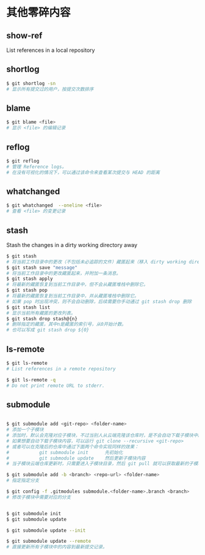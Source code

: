 # 其他零碎内容

## show-ref

List references in a local repository

## shortlog

```sh
$ git shortlog -sn
# 显示所有提交过的用户，按提交次数排序
```

## blame

```sh
$ git blame <file>
# 显示 <file> 的编辑记录
```

## reflog

```sh
$ git reflog
# 管理 Reference logs。
# 在没有可视化的情况下，可以通过该命令来查看某次提交与 HEAD 的距离
```

## whatchanged

```sh
$ git whatchanged  --oneline <file>
# 查看 <file> 的变更记录
```

## stash

Stash the changes in a dirty working directory away

```sh
$ git stash
# 将当前工作目录中的更改（不包括未必追踪的文件）藏匿起来（移入 dirty working directory）
$ git stash save "message"
# 将当前工作目录中的更改藏匿起来，并附加一条消息。
$ git stash apply
# 将最新的藏匿恢复到当前工作目录中，但不会从藏匿堆栈中删除它。
$ git stash pop
# 将最新的藏匿恢复到当前工作目录中，并从藏匿堆栈中删除它。
# 如果 pop 时出现冲突，则不会自动删除，后续需要你手动通过 git stash drop 删除
$ git stash list
# 显示当前所有藏匿的更改列表。
$ git stash drop stash@{n}
# 删除指定的藏匿，其中n是藏匿的索引号，从0开始计数。
# 也可以写成 git stash drop ${0}
```

## ls-remote

```sh
$ git ls-remote
# List references in a remote repository

$ git ls-remote -q
# Do not print remote URL to stderr.


```

## submodule

```sh

$ git submodule add <git-repo> <folder-name>
# 添加一个子模块
# 添加时，默认会克隆对应子模块，不过当别人从云端克隆该仓库时，是不会自动下载子模块中的内容的。
# 如果想要自动下载子模块内容，可以运行 git clone --recursive <git-repo>
# 或者可以在克隆后的仓库中通过下面两个命令实现同样的效果：
#           git submodule init      先初始化
#           git submodule update    然后更新子模块内容
# 当子模块云端仓库更新时，只需要进入子模块目录，然后 git pull 就可以获取最新的子模块内容了

$ git submodule add -b <branch> <repo-url> <folder-name>
# 指定指定分支

$ git config -f .gitmodules submodule.<folder-name>.branch <branch>
# 修改子模块中需要对应的分支


$ git submodule init
$ git submodule update

$ git submodule update --init

$ git submodule update --remote
# 直接更新所有子模块中的内容到最新提交记录。
```
